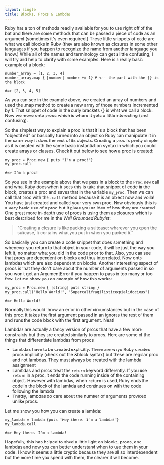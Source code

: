 ```yaml
---
layout: single
title: Blocks, Procs & Lambdas
---
```

Ruby has a ton of methods readily available for you to use right off of the bat and there are some methods that can be passed a piece of code as an argument (sometimes it's even required.) These little snippets of code are what we call blocks in Ruby (they are also known as closures in some other languages if you happen to recognize the name from another language you know.) While all of the names and terminology can get a little confusing, I will try and help to clarify with some examples. Here is a really basic example of a block:

```
number_array = [1, 2, 3, 4]
number_array.map { |number| number += 1} # <-- the part with the {} is the block

#=> [2, 3, 4, 5]
```

As you can see in the example above, we created an array of numbers and used the .map method to create a new array of those numbers incremented by 1. That snippet of code in the curly brackets {} is what we call a block. Now we move onto procs which is where it gets a little interesting (and confusing).

So the simplest way to explain a proc is that it is a block that has been "objectified" or basically turned into an object so Ruby can manipulate it in the same way it does the rest of its objects. Creating a proc is pretty simple as it is created with the same basic instantiation syntax in which you could create arrays or classes. Check it out below to see how a proc is created:

```
my_proc = Proc.new { puts "I'm a proc!"}
my_proc.call

#=> I'm a proc!
```

So you see in the example above that we pass in a block to the `Proc.new` call and what Ruby does when it sees this is take that snippet of code in the block, creates a proc and saves that in the variable `my_proc`. Then we can call that proc with the `.call` method because it is an object now and voila! You have just created and called your very own proc. Now obviously this is a very basic use of a proc but it gives you an idea of how they are created. One great more in-depth use of procs is using them as closures which is best described for me in the *Well Grounded Rubyist*:

> "Creating a closure is like packing a suitcase: wherever you open the suitcase, it contains what you put in when you packed it."

So basically you can create a code snippet that does something and whenever you return to that object in your code, it will be just the way you left it, no matter what you did in the code prior to that. Also, you can see that procs are dependent on blocks and thus interrelated. Now onto lambdas which are also dependent on blocks. Another interesting aspect of procs is that they don't care about the number of arguments passed in so you won't get an ArgumentError if you happen to pass in too many or too few. Let me show you an example of how this works:

```
my_proc = Proc.new { |string| puts string }
my_proc.call("Hello World!", "Supercalifragilisticexpialidocious")

#=> Hello World!
```

Normally this would throw an error in other circumstances but in the case of this proc, it takes the first argument passed in an ignores the rest of them and runs the code block with the first argument. Neat!

Lambdas are actually a fancy version of procs that have a few more constraints but they are created similarly to procs. Here are some of the things that differentiate lambdas from procs:

* Lambdas have to be created explicitly. There are ways Ruby creates procs implicitly (check out the &block syntax) but these are regular proc and not lambdas. They must always be created with the lambda assignment</li>
* Lambdas and procs treat the `return` keyword differently. If you use `return` in a proc, it ends the code running inside of the containing object. However with lambdas, when `return` is used, Ruby ends the code in the block of the lambda and continues on with the code following the lambda</li>
* Thirdly, lambdas do care about the number of arguments provided unlike procs.</li>

Let me show you how you can create a lambda:

```
my_lambda = lambda {puts "Hey there. I'm a lambda!"}
my_lambda.call

#=> Hey there. I'm a lambda!
```

Hopefully, this has helped to shed a little light on blocks, procs, and lambdas and now you can better understand when to use them in your code. I know it seems a little cryptic because they are all so interdependent but the more time you spend with them, the clearer it will become.
